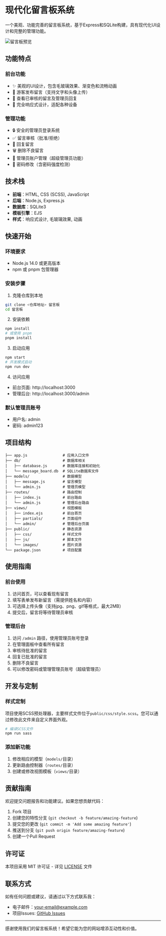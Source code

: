 # 现代化留言板系统

一个美观、功能完善的留言板系统，基于Express和SQLite构建，具有现代化UI设计和完整的管理功能。

![留言板预览](https://via.placeholder.com/800x400?text=留言板预览)

## 功能特点

### 前台功能
- ✨ 美观的UI设计，包含毛玻璃效果、渐变色和流畅动画
- 📝 游客发布留言（支持文字和头像上传）
- 👀 查看已审核的留言及管理员回复
- 📱 完全响应式设计，适配各种设备

### 管理功能
- 🔒 安全的管理员登录系统
- ✅ 留言审核（批准/拒绝）
- 💬 回复留言
- 🗑️ 删除不良留言
- 👤 管理员账户管理（超级管理员功能）
- 🔑 密码修改（含密码强度检测）

## 技术栈

- **前端**：HTML, CSS (SCSS), JavaScript
- **后端**：Node.js, Express.js
- **数据库**：SQLite3
- **模板引擎**：EJS
- **样式**：响应式设计, 毛玻璃效果, 动画

## 快速开始

### 环境要求
- Node.js 14.0 或更高版本
- npm 或 pnpm 包管理器

### 安装步骤

1. 克隆仓库到本地
```bash
git clone <仓库地址> 留言板
cd 留言板
```

2. 安装依赖
```bash
npm install
# 或使用 pnpm
pnpm install
```

3. 启动应用
```bash
npm start
# 开发模式启动
npm run dev
```

4. 访问应用
- 前台页面: http://localhost:3000
- 管理后台: http://localhost:3000/admin

### 默认管理员账号
- 用户名: admin
- 密码: admin123

## 项目结构

```
├── app.js                # 应用入口文件
├── db/                   # 数据库相关
│   ├── database.js       # 数据库连接和初始化
│   └── message_board.db  # SQLite数据库文件
├── models/               # 数据模型
│   ├── message.js        # 留言模型
│   └── admin.js          # 管理员模型
├── routes/               # 路由控制
│   ├── index.js          # 前台路由
│   └── admin.js          # 管理后台路由
├── views/                # 视图模板
│   ├── index.ejs         # 前台首页
│   ├── partials/         # 页面组件
│   └── admin/            # 管理后台页面
├── public/               # 静态资源
│   ├── css/              # 样式文件
│   ├── js/               # 脚本文件
│   └── images/           # 图片资源
└── package.json          # 项目配置
```

## 使用指南

### 前台使用
1. 访问首页，可以查看现有留言
2. 填写表单发布新留言（需提供姓名和内容）
3. 可选择上传头像（支持jpg、png、gif等格式，最大2MB）
4. 提交后，留言将等待管理员审核

### 管理后台
1. 访问 `/admin` 路径，使用管理员账号登录
2. 在管理面板中查看所有留言
3. 审核待批准的留言
4. 回复已批准的留言
5. 删除不良留言
6. 可以修改密码或管理管理员账号（超级管理员）

## 开发与定制

### 样式定制
项目使用SCSS预处理器，主要样式文件位于`public/css/style.scss`。您可以通过修改此文件来自定义界面外观。

```bash
# 编译SCSS文件
npm run sass
```

### 添加新功能
1. 修改相应的模型（`models/`目录）
2. 更新路由控制器（`routes/`目录）
3. 创建或修改视图模板（`views/`目录）

## 贡献指南

欢迎提交问题报告和功能建议。如果您想贡献代码：

1. Fork 项目
2. 创建您的特性分支 (`git checkout -b feature/amazing-feature`)
3. 提交您的更改 (`git commit -m 'Add some amazing feature'`)
4. 推送到分支 (`git push origin feature/amazing-feature`)
5. 创建一个Pull Request

## 许可证

本项目采用 MIT 许可证 - 详见 [LICENSE](LICENSE) 文件

## 联系方式

如有任何问题或建议，请通过以下方式联系我：

- 电子邮件：[your-email@example.com](mailto:livebask@gmail.com)
- 项目Issues: [GitHub Issues](https://github.com/blankzsh/message-board/issues)

---

感谢使用我们的留言板系统！希望它能为您的网站增添互动性和价值。 